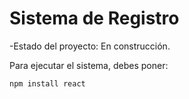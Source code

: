 <h1>Sistema de Registro</h1>

-Estado del proyecto: En construcción.

Para ejecutar el sistema, debes poner:

````npm install react````
